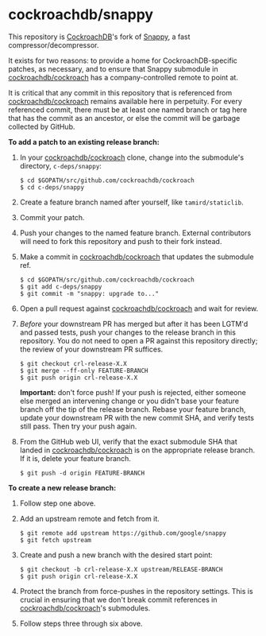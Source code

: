 # cockroachdb/snappy

This repository is [CockroachDB]'s fork of [Snappy], a fast
compressor/decompressor.

It exists for two reasons: to provide a home for CockroachDB-specific patches,
as necessary, and to ensure that Snappy submodule in
[cockroachdb/cockroach][cockroachdb] has a company-controlled remote to point
at.

It is critical that any commit in this repository that is referenced from
[cockroachdb/cockroach][cockroachdb] remains available here in perpetuity. For
every referenced commit, there must be at least one named branch or tag here
that has the commit as an ancestor, or else the commit will be garbage collected
by GitHub.

**To add a patch to an existing release branch:**

  1. In your [cockroachdb/cockroach][cockroachdb] clone, change into the
     submodule's directory, `c-deps/snappy`:

     ```shell
     $ cd $GOPATH/src/github.com/cockroachdb/cockroach
     $ cd c-deps/snappy
     ```

  2. Create a feature branch named after yourself, like `tamird/staticlib`.

  3. Commit your patch.

  4. Push your changes to the named feature branch. External contributors
     will need to fork this repository and push to their fork instead.

  5. Make a commit in [cockroachdb/cockroach][cockroachdb] that updates the
     submodule ref.

     ```shell
     $ cd $GOPATH/src/github.com/cockroachdb/cockroach
     $ git add c-deps/snappy
     $ git commit -m "snappy: upgrade to..."
     ```

  6. Open a pull request against [cockroachdb/cockroach][cockroachdb] and wait
     for review.

  7. *Before* your downstream PR has merged but after it has been LGTM'd and
     passed tests, push your changes to the release branch in this repository.
     You do not need to open a PR against this repository directly; the review
     of your downstream PR suffices.

     ```shell
     $ git checkout crl-release-X.X
     $ git merge --ff-only FEATURE-BRANCH
     $ git push origin crl-release-X.X
     ```

     **Important:** don't force push! If your push is rejected, either someone
     else merged an intervening change or you didn't base your feature branch
     off the tip of the release branch. Rebase your feature branch, update your
     downstream PR with the new commit SHA, and verify tests still pass. Then
     try your push again.

  8. From the GitHub web UI, verify that the exact submodule SHA that landed in
     [cockroachdb/cockroach][cockroachdb] is on the appropriate release branch.
     If it is, delete your feature branch.

     ```shell
     $ git push -d origin FEATURE-BRANCH
     ```

**To create a new release branch:**

  1. Follow step one above.

  2. Add an upstream remote and fetch from it.

     ```shell
     $ git remote add upstream https://github.com/google/snappy
     $ git fetch upstream
     ```

  3. Create and push a new branch with the desired start point:

     ```shell
     $ git checkout -b crl-release-X.X upstream/RELEASE-BRANCH
     $ git push origin crl-release-X.X
     ```

  4. Protect the branch from force-pushes in the repository settings. This is
     crucial in ensuring that we don't break commit references in
     [cockroachdb/cockroach][cockroachdb]'s submodules.

  5. Follow steps three through six above.

[CockroachDB]: https://github.com/cockroachdb/cockroach
[Snappy]: https://github.com/google/snappy
